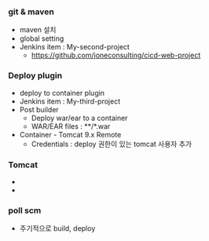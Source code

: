 ### git & maven
* maven 설치
* global setting
* Jenkins item : My-second-project
  * https://github.com/joneconsulting/cicd-web-project
  

### Deploy plugin
* deploy to container plugin
* Jenkins item : My-third-project
* Post builder
  * Deploy war/ear to a container
  * WAR/EAR files : **/*.war
* Container - Tomcat 9.x Remote
  * Credentials : deploy 권한이 있는 tomcat 사용자 추가


### Tomcat
* 
* 

### poll scm
* 주기적으로 build, deploy



